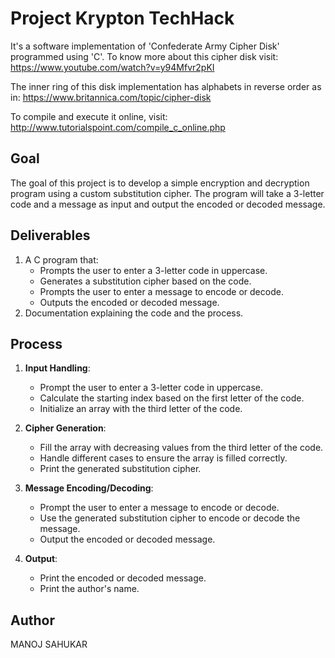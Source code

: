 # Project Krypton TechHack
It's a software implementation of 'Confederate Army Cipher Disk' programmed using 'C'.
To know more about this cipher disk visit: https://www.youtube.com/watch?v=y94Mfvr2pKI

The inner ring of this disk implementation has alphabets in reverse order as in: https://www.britannica.com/topic/cipher-disk

To compile and execute it online, visit: http://www.tutorialspoint.com/compile_c_online.php

## Goal
The goal of this project is to develop a simple encryption and decryption program using a custom substitution cipher. The program will take a 3-letter code and a message as input and output the encoded or decoded message.

## Deliverables
1. A C program that:
   - Prompts the user to enter a 3-letter code in uppercase.
   - Generates a substitution cipher based on the code.
   - Prompts the user to enter a message to encode or decode.
   - Outputs the encoded or decoded message.
2. Documentation explaining the code and the process.

## Process
1. **Input Handling**:
   - Prompt the user to enter a 3-letter code in uppercase.
   - Calculate the starting index based on the first letter of the code.
   - Initialize an array with the third letter of the code.

2. **Cipher Generation**:
   - Fill the array with decreasing values from the third letter of the code.
   - Handle different cases to ensure the array is filled correctly.
   - Print the generated substitution cipher.

3. **Message Encoding/Decoding**:
   - Prompt the user to enter a message to encode or decode.
   - Use the generated substitution cipher to encode or decode the message.
   - Output the encoded or decoded message.

4. **Output**:
   - Print the encoded or decoded message.
   - Print the author's name.

## Author
MANOJ SAHUKAR
